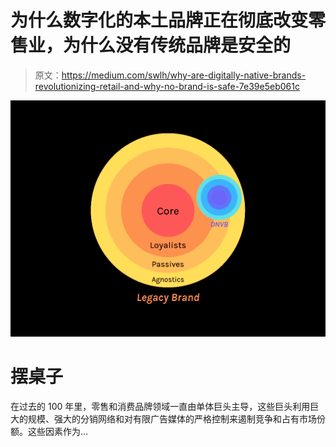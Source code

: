 # 为什么数字化的本土品牌正在彻底改变零售业，为什么没有传统品牌是安全的

> 原文：<https://medium.com/swlh/why-are-digitally-native-brands-revolutionizing-retail-and-why-no-brand-is-safe-7e39e5eb061c>

![](img/a33a5e68f03828b3d4ad8973253e9433.png)

# 摆桌子

在过去的 100 年里，零售和消费品牌领域一直由单体巨头主导，这些巨头利用巨大的规模、强大的分销网络和对有限广告媒体的严格控制来遏制竞争和占有市场份额。这些因素作为…